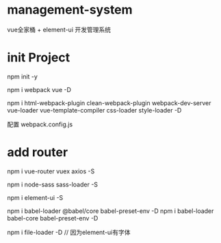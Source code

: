 # management-system
vue全家桶 + element-ui 开发管理系统

# init Project
npm init -y

npm i webpack vue -D

npm i html-webpack-plugin clean-webpack-plugin webpack-dev-server vue-loader vue-template-compiler css-loader style-loader -D

配置 webpack.config.js

# add router
npm i vue-router vuex axios -S

npm i node-sass sass-loader -S

npm i element-ui -S

npm i babel-loader @babel/core babel-preset-env -D
npm i babel-loader babel-core babel-preset-env -D

npm i file-loader -D // 因为element-ui有字体